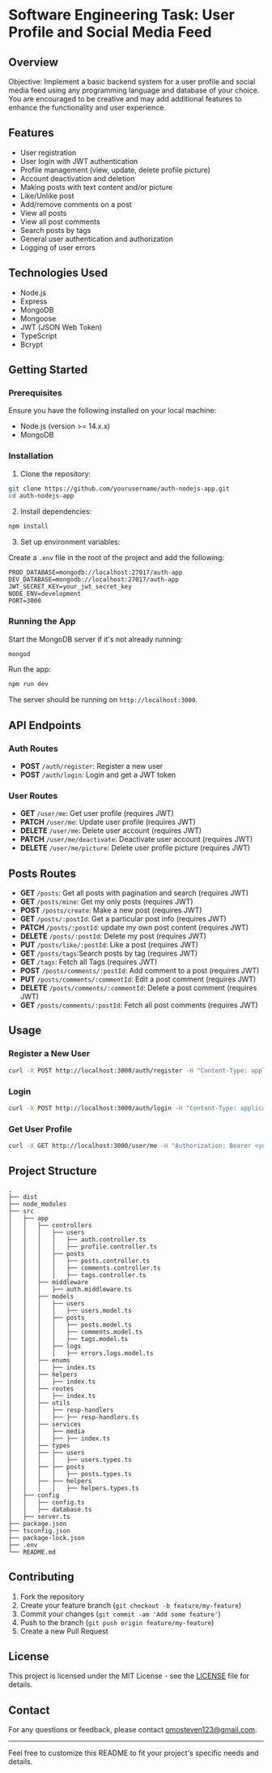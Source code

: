 # Software Engineering Task: User Profile and Social Media Feed

## Overview

Objective: Implement a basic backend system for a user profile and social media feed using any programming language and database of your choice. You are encouraged to be creative and may add additional features to enhance the functionality and user experience.

## Features

- User registration
- User login with JWT authentication
- Profile management (view, update, delete profile picture)
- Account deactivation and deletion
- Making posts with text content and/or picture
- Like/Unlike post
- Add/remove comments on a post
- View all posts
- View all post comments
- Search posts by tags
- General user authentication and authorization
- Logging of user errors

## Technologies Used

- Node.js
- Express
- MongoDB
- Mongoose
- JWT (JSON Web Token)
- TypeScript
- Bcrypt

## Getting Started

### Prerequisites

Ensure you have the following installed on your local machine:

- Node.js (version >= 14.x.x)
- MongoDB

### Installation

1. Clone the repository:

```bash
git clone https://github.com/yourusername/auth-nodejs-app.git
cd auth-nodejs-app
```

2. Install dependencies:

```bash
npm install
```

3. Set up environment variables:

Create a `.env` file in the root of the project and add the following:

```plaintext
PROD_DATABASE=mongodb://localhost:27017/auth-app
DEV_DATABASE=mongodb://localhost:27017/auth-app
JWT_SECRET_KEY=your_jwt_secret_key
NODE_ENV=development
PORT=3000
```

### Running the App

Start the MongoDB server if it's not already running:

```bash
mongod
```

Run the app:

```bash
npm run dev
```

The server should be running on `http://localhost:3000`.

## API Endpoints

### Auth Routes

- **POST** `/auth/register`: Register a new user
- **POST** `/auth/login`: Login and get a JWT token

### User Routes

- **GET** `/user/me`: Get user profile (requires JWT)
- **PATCH** `/user/me`: Update user profile (requires JWT)
- **DELETE** `/user/me`: Delete user account (requires JWT)
- **PATCH** `/user/me/deactivate`: Deactivate user account (requires JWT)
- **DELETE** `/user/me/picture`: Delete user profile picture (requires JWT)

## Posts Routes

- **GET** `/posts`: Get all posts with pagination and search (requires JWT)
- **GET** `/posts/mine`: Get my only posts (requires JWT)
- **POST** `/posts/create`: Make a new post (requires JWT)
- **GET** `/posts/:postId`: Get a particular post info (requires JWT)
- **PATCH** `/posts/:postId`: update my own post content (requires JWT)
- **DELETE** `/posts/:postId`: Delete my post (requires JWT)
- **PUT** `/posts/like/:postId`: Like a post (requires JWT)
- **GET** `/posts/tags`:Search posts by tag (requires JWT)
- **GET** `/tags`: Fetch all Tags (requires JWT)
- **POST** `/posts/comments/:postId`: Add comment to a post (requires JWT)
- **PUT** `/posts/comments/:commentId`: Edit a post comment (requires JWT)
- **DELETE** `/posts/comments/:commentId`: Delete a post comment (requires JWT)
- **GET** `/posts/comments/:postId`: Fetch all post comments (requires JWT)

## Usage

### Register a New User

```bash
curl -X POST http://localhost:3000/auth/register -H "Content-Type: application/json" -d '{"email": "user@example.com", "password": "password123", "firstName": "John", "lastName": "Doe"}'
```

### Login

```bash
curl -X POST http://localhost:3000/auth/login -H "Content-Type: application/json" -d '{"email": "user@example.com", "password": "password123"}'
```

### Get User Profile

```bash
curl -X GET http://localhost:3000/user/me -H "Authorization: Bearer <your_jwt_token>"
```

## Project Structure

```
.
├── dist
├── node_modules
├── src
│   ├── app
│   │   ├── controllers
│   │   │   ├── users
│   │   │   │   ├── auth.controller.ts
│   │   │   │   ├── profile.controller.ts
│   │   │   ├── posts
│   │   │   │   ├── posts.controller.ts
│   │   │   │   ├── comments.controller.ts
│   │   │   │   ├── tags.controller.ts
│   │   ├── middleware
│   │   │   ├── auth.middleware.ts
│   │   ├── models
│   │   │   ├── users
│   │   │   │   ├── users.model.ts
│   │   │   ├── posts
│   │   │   │   ├── posts.model.ts
│   │   │   │   ├── comments.model.ts
│   │   │   │   ├── tags.model.ts
│   │   │   ├── logs
│   │   │   │   ├── errors.logs.model.ts
│   │   ├── enums
│   │   │   ├── index.ts
│   │   ├── helpers
│   │   │   ├── index.ts
│   │   ├── routes
│   │   │   ├── index.ts
│   │   ├── utils
│   │   │   ├── resp-handlers
│   │   │   ├── ├── resp-handlers.ts
│   │   ├── services
│   │   │   ├── media
│   │   │   ├── ├── index.ts
│   │   ├── types
│   │   ├── ├── users
│   │   │   │   ├── users.types.ts
│   │   ├── ├── posts
│   │   │   │   ├── posts.types.ts
│   │   ├── ├── helpers
│   │   │   │   ├── helpers.types.ts
│   ├── config
│   │   ├── config.ts
│   │   ├── database.ts
│   ├── server.ts
├── package.json
├── tsconfig.json
├── package-lock.json
├── .env
└── README.md
```

## Contributing

1. Fork the repository
2. Create your feature branch (`git checkout -b feature/my-feature`)
3. Commit your changes (`git commit -am 'Add some feature'`)
4. Push to the branch (`git push origin feature/my-feature`)
5. Create a new Pull Request

## License

This project is licensed under the MIT License - see the [LICENSE](LICENSE) file for details.

## Contact

For any questions or feedback, please contact [omosteven123@gmail.com](mailto:your-email@example.com).

---

Feel free to customize this README to fit your project's specific needs and details.
